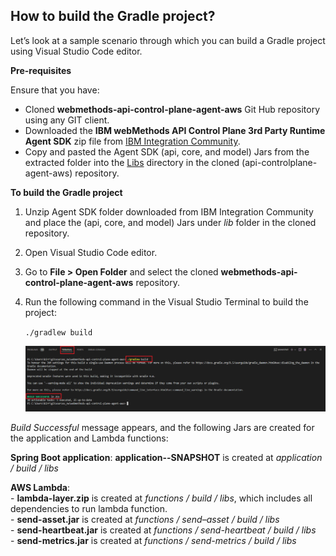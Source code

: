 
## How to build the Gradle project?

Let’s look at a sample scenario through which you can build a Gradle project using Visual Studio Code editor.

**Pre-requisites** 

Ensure that you have:

- Cloned **webmethods-api-control-plane-agent-aws** Git Hub repository using any GIT client.
- Downloaded the **IBM webMethods API Control Plane 3rd Party Runtime Agent SDK** zip file from [IBM Integration Community](https://community.ibm.com/community/user/integration/communities/community-home/all-news?communitykey=82b75916-ed06-4a13-8eb6-0190da9f1bfa&LibraryFolderKey=&DefaultView=&8e5b3238-cf51-4036-aa29-601a6cd3e1b3=eyJsaWJyYXJ5ZW50cnkiOiJhMDAxMzc2Ni0wMWNiLTQ3ZDUtYmQ3Yi0wMTkyNDllNDZjYzIifQ==).
- Copy and pasted the Agent SDK (api, core, and model) Jars from the extracted folder into the [Libs](../libs) directory in the cloned (api-controlplane-agent-aws) repository.


**To build the Gradle project**

1.	Unzip Agent SDK folder downloaded from IBM Integration Community and place the (api, core, and model) Jars under *lib* folder in the cloned repository.

2.	Open Visual Studio Code editor.

3.	Go to **File > Open Folder** and select the cloned **webmethods-api-control-plane-agent-aws** repository.

4.	Run the following command in the Visual Studio Terminal to build the project:

	 ``` ./gradlew build ```

	 ![](../docs/images/gradle_build.png)

   *Build Successful* message appears, and the following Jars are created for the application and Lambda functions:

   **Spring Boot application**: **application-<version>-SNAPSHOT** is created at *application / build / libs* <br>
   
   **AWS Lambda**: <br>
	- **lambda-layer.zip** is created at *functions / build / libs*, which includes all dependencies to run lambda function.<br>
	- **send-asset.jar** is created at *functions / send–asset  / build / libs* <br>
	- **send-heartbeat.jar** is created at *functions / send-heartbeat / build / libs* <br>
	- **send-metrics.jar** is created at *functions / send-metrics / build / libs*

